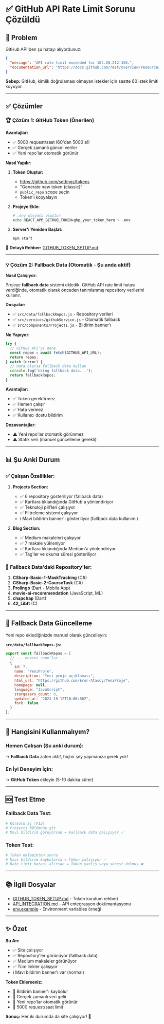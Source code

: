 # ✅ GitHub API Rate Limit Sorunu Çözüldü

## 🔴 Problem

GitHub API'den şu hatayı alıyordunuz:

```json
{
  "message": "API rate limit exceeded for 104.28.212.150.",
  "documentation_url": "https://docs.github.com/rest/overview/resources-in-the-rest-api#rate-limiting"
}
```

**Sebep:** GitHub, kimlik doğrulaması olmayan istekler için saatte 60 istek limiti koyuyor.

---

## ✅ Çözümler

### 🏆 Çözüm 1: GitHub Token (Önerilen)

**Avantajlar:**
- ✅ 5000 request/saat (60'dan 5000'e!)
- ✅ Gerçek zamanlı güncel veriler
- ✅ Yeni repo'lar otomatik görünür

**Nasıl Yapılır:**

1. **Token Oluştur:**
   - https://github.com/settings/tokens
   - "Generate new token (classic)"
   - `public_repo` scope seçin
   - Token'ı kopyalayın

2. **Projeye Ekle:**
   ```bash
   # .env dosyası oluştur
   echo REACT_APP_GITHUB_TOKEN=ghp_your_token_here > .env
   ```

3. **Server'ı Yeniden Başlat:**
   ```bash
   npm start
   ```

📖 **Detaylı Rehber:** [GITHUB_TOKEN_SETUP.md](GITHUB_TOKEN_SETUP.md)

---

### 💡 Çözüm 2: Fallback Data (Otomatik - Şu anda aktif)

**Nasıl Çalışıyor:**

Projeye **fallback data** sistemi ekledik. GitHub API rate limit hatası verdiğinde, otomatik olarak önceden tanımlanmış repository verilerini kullanır.

**Dosyalar:**
- ✅ `src/data/fallbackRepos.js` - Repository verileri
- ✅ `src/services/githubService.js` - Otomatik fallback
- ✅ `src/components/Projects.js` - Bildirim banner'ı

**Ne Yapıyor:**

```javascript
try {
  // GitHub API'yi dene
  const repos = await fetch(GITHUB_API_URL);
  return repos;
} catch (error) {
  // Hata olursa fallback data kullan
  console.log('Using fallback data...');
  return fallbackRepos;
}
```

**Avantajlar:**
- ✅ Token gerektirmez
- ✅ Hemen çalışır
- ✅ Hata vermez
- ✅ Kullanıcı dostu bildirim

**Dezavantajlar:**
- ⚠️ Yeni repo'lar otomatik görünmez
- ⚠️ Statik veri (manuel güncelleme gerekli)

---

## 📊 Şu Anki Durum

### ✅ Çalışan Özellikler:

1. **Projects Section:**
   - ✅ 6 repository gösteriliyor (fallback data)
   - ✅ Kartlara tıklandığında GitHub'a yönlendiriyor
   - ✅ Teknoloji pill'leri çalışıyor
   - ✅ Filtreleme sistemi çalışıyor
   - ℹ️ Mavi bildirim banner'ı gösteriliyor (fallback data kullanımı)

2. **Blog Section:**
   - ✅ Medium makaleleri çalışıyor
   - ✅ 7 makale yükleniyor
   - ✅ Kartlara tıklandığında Medium'a yönlendiriyor
   - ✅ Tag'ler ve okuma süresi gösteriliyor

### 📝 Fallback Data'daki Repository'ler:

1. **CSharp-Basic-1-MaskTracking** (C#)
2. **CSharp-Basic-2-CourseTask** (C#)
3. **Prolingo** (Dart - Mobile App)
4. **movie-ai-recommendation** (JavaScript, ML)
5. **chapchap** (Dart)
6. **42_Libft** (C)

---

## 🔧 Fallback Data Güncelleme

Yeni repo eklediğinizde manuel olarak güncelleyin:

**`src/data/fallbackRepos.js`:**

```javascript
export const fallbackRepos = [
  // ... mevcut repo'lar ...
  {
    id: 7,
    name: "YeniProje",
    description: "Yeni proje açıklaması",
    html_url: "https://github.com/Eren-Atasoy/YeniProje",
    homepage: null,
    language: "JavaScript",
    stargazers_count: 0,
    updated_at: "2024-10-12T10:00:00Z",
    fork: false
  }
];
```

---

## 🎯 Hangisini Kullanmalıyım?

### Hemen Çalışan (Şu anki durum):
→ **Fallback Data** zaten aktif, hiçbir şey yapmanıza gerek yok!

### En İyi Deneyim İçin:
→ **GitHub Token** ekleyin (5-10 dakika sürer)

---

## 🆘 Test Etme

### Fallback Data Test:
```bash
# Konsolu aç (F12)
# Projects bölümüne git
# Mavi bildirim görüyorsan = Fallback data çalışıyor ✅
```

### Token Test:
```bash
# Token ekledikten sonra
# Mavi bildirim kaybolursa = Token çalışıyor ✅
# Rate limit hatası alırsan = Token yanlış veya süresi dolmuş ❌
```

---

## 📚 İlgili Dosyalar

- [GITHUB_TOKEN_SETUP.md](GITHUB_TOKEN_SETUP.md) - Token kurulum rehberi
- [API_INTEGRATION.md](API_INTEGRATION.md) - API entegrasyon dokümantasyonu
- [env.example](env.example) - Environment variables örneği

---

## ✨ Özet

**Şu An:**
- ✅ Site çalışıyor
- ✅ Repository'ler görünüyor (fallback data)
- ✅ Medium makaleler görünüyor
- ✅ Tüm linkler çalışıyor
- ℹ️ Mavi bildirim banner'ı var (normal)

**Token Eklerseniz:**
- 🚀 Bildirim banner'ı kaybolur
- 🚀 Gerçek zamanlı veri gelir
- 🚀 Yeni repo'lar otomatik görünür
- 🚀 5000 request/saat limit

**Sonuç:** Her iki durumda da site çalışıyor! 🎉
